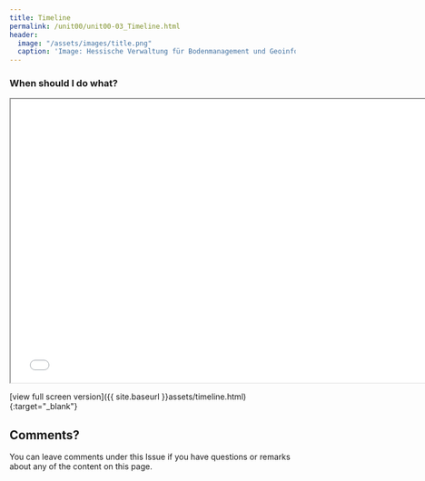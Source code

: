 ```yaml
---
title: Timeline
permalink: /unit00/unit00-03_Timeline.html
header:
  image: "/assets/images/title.png"
  caption: 'Image: Hessische Verwaltung für Bodenmanagement und Geoinformation'
---
```




### When should I do what?

<iframe
  src="../assets/timeline.html"
  style="width:150%; height:500px;"
></iframe>


[view full screen version]({{ site.baseurl }}assets/timeline.html){:target="_blank"}


## Comments?
You can leave comments under this Issue if you have questions or remarks about any of the content on this page.


<script src="https://utteranc.es/client.js"
        repo="GeoMOER/geoAI"
        issue-term="GeoAI_2021_unit_00_FAQ"
        theme="github-light"
        crossorigin="anonymous"
        async>
</script>

